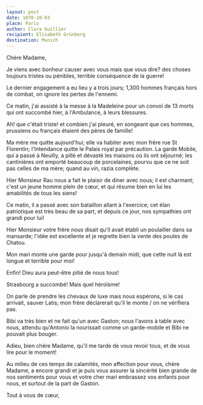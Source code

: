 ```yaml
---
layout: post
date: 1870-10-03
place: Paris
author: Clara Guillier
recipient: Elisabeth Grünberg
destination: Munich
---
```


Chère Madame,

Je viens avec bonheur causer avec vous mais que vous dire? des choses toujours
tristes ou pénibles, terrible conséquence de la guerre!

Le dernier engagement a eu lieu y a trois jours; 1,300 hommes français hors de
combat, on ignore les pertes de l'ennemi.

Ce matin, j'ai assisté à la messe à la Madeleine pour un convoi de 13 morts qui
ont succombé hier, à l'Ambulance, à leurs blessures.

Ah! que c'était triste! et combien j'ai pleuré, en songeant que ces hommes,
prussiens ou français étaient des pères de famille!

Ma mère me quitte aujourd'hui; elle va habiter avec mon frère rue St Florentin;
l'Intendance quitte le Palais royal par précaution. La garde Mobile, qui
a passé à Neuilly, a pillé et dévasté les maisons où ils ont séjourné; les
cantinières ont emporté beaucoup de porcelaines, pourvu que ce ne soit pas
celles de ma mère; quand au vin, razia complète.

Hier Monsieur Rau nous a fait le plaisir de diner avec nous; il est charmant;
c'est un jeune homme plein de cœur, et qui résume bien en lui les amabilités de
tous les siens!

Ce matin, il a passé avec son bataillon allant à l'exercice; cet élan
patriotique est très beau de sa part, et depuis ce jour, nos sympathies ont
grandi pour lui!

Hier Monsieur votre frère nous disait qu'il avait établi un poulailler dans sa
mansarde; l'idée est excellente et je regrette bien la vente des poules de
Chatou.

Mon mari monte une garde pour jusqu'à demain midi; que cette nuit là est longue
et terrible pour moi!

Enfin! Dieu aura peut-être pitié de nous tous!

Strasbourg a succombé! Mais quel héroïsme!

On parle de prendre les chevaux de luxe mais nous espérons, si le cas arrivait,
sauver Latis; mon frère déclarerait qu'il le monte / on ne vérifiera pas.

Bibi va très bien et ne fait qu'un avec Gaston; nous l'avons à table avec nous,
attendu qu'Antonio la nourissait comme un garde-mobile et Bibi ne pouvait plus
bouger.

Adieu, bien chère Madame, qu'il me tarde de vous revoir tous, et de vous lire
pour le moment!

Au milieu de ces temps de calamités, mon affection pour vous, chère Madame,
a encore grandi et je puis vous assurer la sincérité bien grande de nos
sentiments pour vous et votre cher mari embrassez vos enfants pour nous, et
surtout de la part de Gaston.

Tout à vous de cœur,
